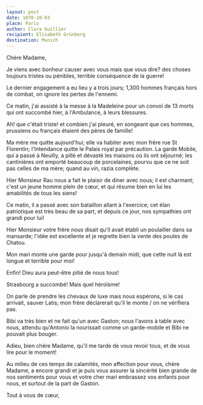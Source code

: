 ```yaml
---
layout: post
date: 1870-10-03
place: Paris
author: Clara Guillier
recipient: Elisabeth Grünberg
destination: Munich
---
```


Chère Madame,

Je viens avec bonheur causer avec vous mais que vous dire? des choses toujours
tristes ou pénibles, terrible conséquence de la guerre!

Le dernier engagement a eu lieu y a trois jours; 1,300 hommes français hors de
combat, on ignore les pertes de l'ennemi.

Ce matin, j'ai assisté à la messe à la Madeleine pour un convoi de 13 morts qui
ont succombé hier, à l'Ambulance, à leurs blessures.

Ah! que c'était triste! et combien j'ai pleuré, en songeant que ces hommes,
prussiens ou français étaient des pères de famille!

Ma mère me quitte aujourd'hui; elle va habiter avec mon frère rue St Florentin;
l'Intendance quitte le Palais royal par précaution. La garde Mobile, qui
a passé à Neuilly, a pillé et dévasté les maisons où ils ont séjourné; les
cantinières ont emporté beaucoup de porcelaines, pourvu que ce ne soit pas
celles de ma mère; quand au vin, razia complète.

Hier Monsieur Rau nous a fait le plaisir de diner avec nous; il est charmant;
c'est un jeune homme plein de cœur, et qui résume bien en lui les amabilités de
tous les siens!

Ce matin, il a passé avec son bataillon allant à l'exercice; cet élan
patriotique est très beau de sa part, et depuis ce jour, nos sympathies ont
grandi pour lui!

Hier Monsieur votre frère nous disait qu'il avait établi un poulailler dans sa
mansarde; l'idée est excellente et je regrette bien la vente des poules de
Chatou.

Mon mari monte une garde pour jusqu'à demain midi; que cette nuit là est longue
et terrible pour moi!

Enfin! Dieu aura peut-être pitié de nous tous!

Strasbourg a succombé! Mais quel héroïsme!

On parle de prendre les chevaux de luxe mais nous espérons, si le cas arrivait,
sauver Latis; mon frère déclarerait qu'il le monte / on ne vérifiera pas.

Bibi va très bien et ne fait qu'un avec Gaston; nous l'avons à table avec nous,
attendu qu'Antonio la nourissait comme un garde-mobile et Bibi ne pouvait plus
bouger.

Adieu, bien chère Madame, qu'il me tarde de vous revoir tous, et de vous lire
pour le moment!

Au milieu de ces temps de calamités, mon affection pour vous, chère Madame,
a encore grandi et je puis vous assurer la sincérité bien grande de nos
sentiments pour vous et votre cher mari embrassez vos enfants pour nous, et
surtout de la part de Gaston.

Tout à vous de cœur,
